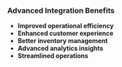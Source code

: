 ### Advanced Integration Benefits

- **Improved operational efficiency**
- **Enhanced customer experience**
- **Better inventory management**
- **Advanced analytics insights**
- **Streamlined operations**
